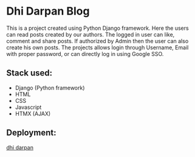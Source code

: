# Dhi Darpan Blog
This is a project created using Python Django framework. Here the users can read posts created by our authors. The logged in user can like, comment and share posts. If authorized by Admin then the user can also create his own posts. The projects allows login through Username, Email with proper password, or can directly log in using Google SSO.

## Stack used:
* Django (Python framework)
* HTML
* CSS
* Javascript
* HTMX (AJAX)

## Deployment:
<a href="https://www.dhidarpan.pythonanywhere.com">dhi darpan</a>